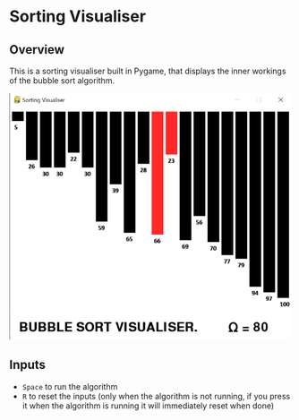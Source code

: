 # Sorting Visualiser

## Overview

This is a sorting visualiser built in Pygame, that displays the inner workings of the bubble sort algorithm.

![screenshot of the gui](resources/ss.png)

## Inputs

- ```Space``` to run the algorithm
- ```R``` to reset the inputs (only when the algorithm is not running, if you press it when the algorithm is running it will immediately reset when done)
